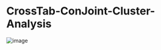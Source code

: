 # CrossTab-ConJoint-Cluster-Analysis
![image](https://user-images.githubusercontent.com/29155787/208710285-632ab778-00a2-4815-bc81-b638e0410d95.png)
